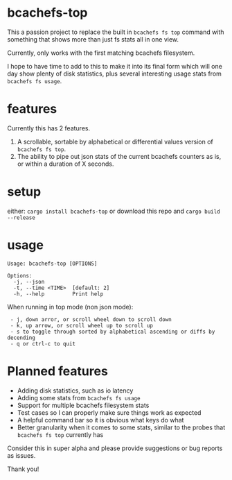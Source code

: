 # bcachefs-top
This a passion project to replace the built in `bcachefs fs top` command 
with something that shows more than just fs stats all in one view.

Currently, only works with the first matching bcachefs filesystem.

I hope to have time to add to this to make it into its final form
which will one day show plenty of disk statistics, plus several
interesting usage stats from `bcachefs fs usage`.

# features
Currently this has 2 features.
  1. A scrollable, sortable by alphabetical or differential values version
of `bcachefs fs top`.
  2. The ability to pipe out json stats of the current bcachefs counters
as is, or within a duration of X seconds. 

# setup
either: `cargo install bcachefs-top`
or download this repo and `cargo build --release`


# usage
```
Usage: bcachefs-top [OPTIONS]

Options:
  -j, --json
  -t, --time <TIME>  [default: 2]
  -h, --help         Print help
```

When running in top mode (non json mode):
```
 - j, down arror, or scroll wheel down to scroll down
 - k, up arrow, or scroll wheel up to scroll up
 - s to toggle through sorted by alphabetical ascending or diffs by decending
 - q or ctrl-c to quit
```

# Planned features
 - Adding disk statistics, such as io latency
 - Adding some stats from `bcachefs fs usage`
 - Support for multiple bcachefs filesystem stats
 - Test cases so I can properly make sure things work as expected
 - A helpful command bar so it is obvious what keys do what
 - Better granularity when it comes to some stats, similar to the probes that `bcachefs fs top` currently has

Consider this in super alpha and please provide suggestions
or bug reports as issues.

Thank you!